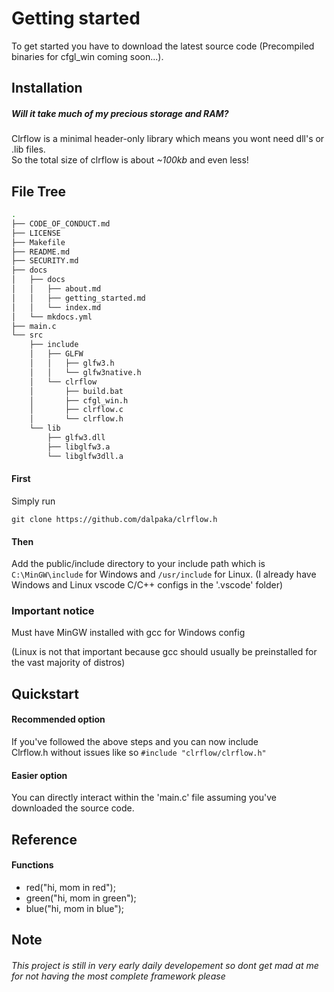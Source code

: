 # Getting started

To get started you have to download the latest source code (Precompiled binaries for cfgl_win coming soon...).

## Installation

##### Will it take much of my precious storage and RAM?

Clrflow is a minimal header-only library which means you wont need dll's or .lib files.  
So the total size of clrflow is about *~100kb* and even less!


## File Tree
```bash
.
├── CODE_OF_CONDUCT.md
├── LICENSE
├── Makefile
├── README.md
├── SECURITY.md
├── docs
│   ├── docs
│   │   ├── about.md
│   │   ├── getting_started.md
│   │   └── index.md
│   └── mkdocs.yml
├── main.c
└── src
    ├── include
    │   ├── GLFW
    │   │   ├── glfw3.h
    │   │   └── glfw3native.h
    │   └── clrflow
    │       ├── build.bat
    │       ├── cfgl_win.h
    │       ├── clrflow.c
    │       └── clrflow.h
    └── lib
        ├── glfw3.dll
        ├── libglfw3.a
        └── libglfw3dll.a
```

#### First 

Simply run 

```
git clone https://github.com/dalpaka/clrflow.h
```
#### Then

Add the public/include directory to your include path which is ```C:\MinGW\include``` for Windows and ```/usr/include``` for Linux. (I already have Windows and Linux vscode C/C++ configs in the '.vscode' folder)

### Important notice

Must have MinGW installed with gcc for Windows config

(Linux is not that important because gcc should usually be preinstalled for the vast majority of distros)

## Quickstart

#### Recommended option

If you've followed the above steps and you can now include  
Clrflow.h without issues like so ```#include "clrflow/clrflow.h"```

#### Easier option 

You can directly interact within the 'main.c' file assuming you've downloaded the source code.

## Reference

#### Functions

- red("hi, mom in red");
- green("hi, mom in green");
- blue("hi, mom in blue");

## Note

###### This project is still in very early daily developement so dont get mad at me for not having the most complete framework please 

